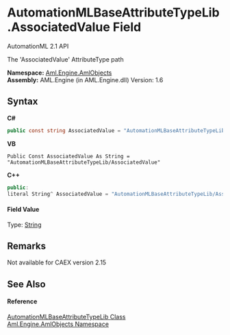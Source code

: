 # AutomationMLBaseAttributeTypeLib.AssociatedValue Field
AutomationML 2.1 API 

The 'AssociatedValue' AttributeType path

**Namespace:**&nbsp;<a href="N_Aml_Engine_AmlObjects">Aml.Engine.AmlObjects</a><br />**Assembly:**&nbsp;AML.Engine (in AML.Engine.dll) Version: 1.6

## Syntax

**C#**<br />
``` C#
public const string AssociatedValue = "AutomationMLBaseAttributeTypeLib/AssociatedValue"
```

**VB**<br />
``` VB
Public Const AssociatedValue As String = "AutomationMLBaseAttributeTypeLib/AssociatedValue"
```

**C++**<br />
``` C++
public:
literal String^ AssociatedValue = "AutomationMLBaseAttributeTypeLib/AssociatedValue"
```


#### Field Value
Type: <a href="https://docs.microsoft.com/dotnet/api/system.string" target="_parent" rel="noopener noreferrer">String</a>

## Remarks
Not available for CAEX version 2.15

## See Also


#### Reference
<a href="T_Aml_Engine_AmlObjects_AutomationMLBaseAttributeTypeLib">AutomationMLBaseAttributeTypeLib Class</a><br /><a href="N_Aml_Engine_AmlObjects">Aml.Engine.AmlObjects Namespace</a><br />